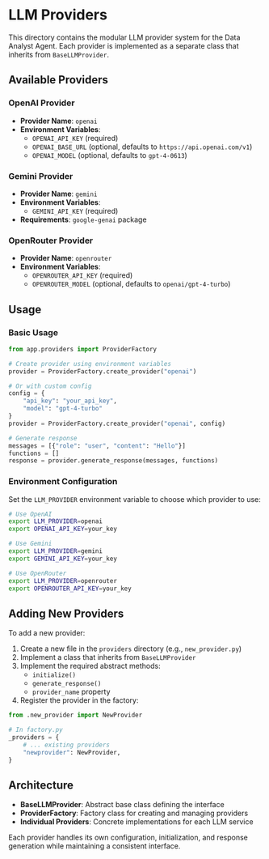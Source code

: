 # LLM Providers

This directory contains the modular LLM provider system for the Data Analyst Agent. Each provider is implemented as a separate class that inherits from `BaseLLMProvider`.

## Available Providers

### OpenAI Provider
- **Provider Name**: `openai`
- **Environment Variables**:
  - `OPENAI_API_KEY` (required)
  - `OPENAI_BASE_URL` (optional, defaults to `https://api.openai.com/v1`)
  - `OPENAI_MODEL` (optional, defaults to `gpt-4-0613`)

### Gemini Provider
- **Provider Name**: `gemini`
- **Environment Variables**:
  - `GEMINI_API_KEY` (required)
- **Requirements**: `google-genai` package

### OpenRouter Provider
- **Provider Name**: `openrouter`
- **Environment Variables**:
  - `OPENROUTER_API_KEY` (required)
  - `OPENROUTER_MODEL` (optional, defaults to `openai/gpt-4-turbo`)

## Usage

### Basic Usage
```python
from app.providers import ProviderFactory

# Create provider using environment variables
provider = ProviderFactory.create_provider("openai")

# Or with custom config
config = {
    "api_key": "your_api_key",
    "model": "gpt-4-turbo"
}
provider = ProviderFactory.create_provider("openai", config)

# Generate response
messages = [{"role": "user", "content": "Hello"}]
functions = []
response = provider.generate_response(messages, functions)
```

### Environment Configuration
Set the `LLM_PROVIDER` environment variable to choose which provider to use:

```bash
# Use OpenAI
export LLM_PROVIDER=openai
export OPENAI_API_KEY=your_key

# Use Gemini
export LLM_PROVIDER=gemini
export GEMINI_API_KEY=your_key

# Use OpenRouter
export LLM_PROVIDER=openrouter
export OPENROUTER_API_KEY=your_key
```

## Adding New Providers

To add a new provider:

1. Create a new file in the `providers` directory (e.g., `new_provider.py`)
2. Implement a class that inherits from `BaseLLMProvider`
3. Implement the required abstract methods:
   - `initialize()`
   - `generate_response()`
   - `provider_name` property
4. Register the provider in the factory:

```python
from .new_provider import NewProvider

# In factory.py
_providers = {
    # ... existing providers
    "newprovider": NewProvider,
}
```

## Architecture

- **BaseLLMProvider**: Abstract base class defining the interface
- **ProviderFactory**: Factory class for creating and managing providers
- **Individual Providers**: Concrete implementations for each LLM service

Each provider handles its own configuration, initialization, and response generation while maintaining a consistent interface.
